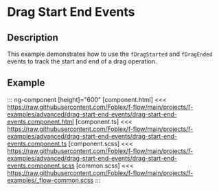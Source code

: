 ﻿# Drag Start End Events

## Description

This example demonstrates how to use the `fDragStarted` and `fDragEnded` events to track the start and end of a drag operation.

## Example

::: ng-component <drag-start-end-events></drag-start-end-events> [height]="600"
[component.html] <<< https://raw.githubusercontent.com/Foblex/f-flow/main/projects/f-examples/advanced/drag-start-end-events/drag-start-end-events.component.html
[component.ts] <<< https://raw.githubusercontent.com/Foblex/f-flow/main/projects/f-examples/advanced/drag-start-end-events/drag-start-end-events.component.ts
[component.scss] <<< https://raw.githubusercontent.com/Foblex/f-flow/main/projects/f-examples/advanced/drag-start-end-events/drag-start-end-events.component.scss
[common.scss] <<< https://raw.githubusercontent.com/Foblex/f-flow/main/projects/f-examples/_flow-common.scss
:::


